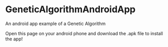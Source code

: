 # GeneticAlgorithmAndroidApp
An android app example of a Genetic Algorithm

Open this page on your android phone and download the .apk file to install the app!
